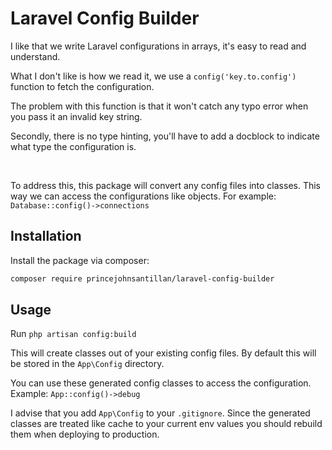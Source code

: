 
# Laravel Config Builder
I like that we write Laravel configurations in arrays, it's easy to read and understand.

What I don't like is how we read it, we use a `config('key.to.config')` function to fetch the configuration.

The problem with this function is that it won't catch any typo error when you pass it an invalid key string.

Secondly, there is no type hinting, you'll have to add a docblock to indicate what type the configuration is.

<br />

To address this, this package will convert any config files into classes. This way we can access the configurations like objects.
For example: `Database::config()->connections`

## Installation
Install the package via composer:
```bash
composer require princejohnsantillan/laravel-config-builder
```

## Usage
Run `php artisan config:build` 

This will create classes out of your existing config files. By default this will be stored in the `App\Config` directory.

You can use these generated config classes to access the configuration. Example: `App::config()->debug`

I advise that you add `App\Config` to your `.gitignore`. Since the generated classes are treated like cache to your current env values you should rebuild them when deploying to production.


